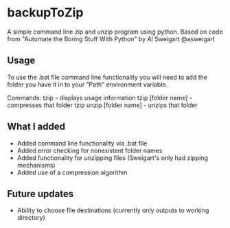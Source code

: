 # backupToZip
A simple command line zip and unzip program using python. 
Based on code from "Automate the Boring Stuff With Python" by Al Sweigart @asweigart

## Usage
To use the .bat file command line functionality you will need to add the folder you have it in to your "Path" environment variable.

Commands:
tzip                     - displays usage information
tzip [folder name]       - compresses that folder
tzip unzip [folder name] - unzips that folder

## What I added
* Added command line functionality via .bat file
* Added error checking for nonexistent folder names
* Added functionality for unzipping files (Sweigart's only had zipping mechanisms)
* Added use of a compression algorithm 

## Future updates
* Ability to choose file destinations (currently only outputs to working directory)

